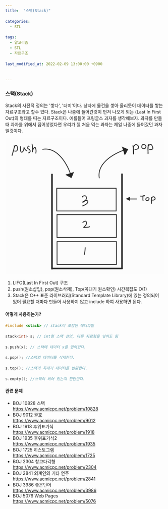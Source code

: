 ```yaml
---
title:  "스택(Stack)"

categories:
  - STL

tags:
  - 알고리즘
  - STL
  - 자료구조

last_modified_at: 2022-02-09 13:00:00 +0900


---
```


### 스택(Stack)

Stack의 사전적 정의는 '쌓다', '더미'이다. 상자에 물건을 쌓아 올리듯이 데이터를 쌓는 자료구조라고 할수 있다.  Stack은 나중에 들어간것이 먼저 나오게 되는 (Last In First Out)의 형태를 띠는 자료구조이다. 예를들어 프링글스 과자를 생각해보자. 과자를 만들때 과자를 위에서 집어넣었다면 우리가 젤 처음 먹는 과자는  제일 나중에 들어갔던 과자 일것이다.



![stack1](/images/2022-02-09-Stack/stack1.PNG)

1. LIFO(Last In First Out) 구조
2. push(원소삽입), pop(원소삭제), Top(꼭대기 원소확인) 시간복잡도 O(1)
3. Stack은 C++ 표준 라이브러리(Standard Template Library)에 있는 정의되어 있어 필요할 때마다 만들어 사용하지 않고 include 하여 사용하면 된다.

#### 어떻게 사용하는가?

```c++
#include <stack> // stack이 포함된 헤더파일

stack<int> s; // int형 스택 선언, 다른 자료형을 넣어도 됨

s.push(x); // 스택에 데이터 x를 입력한다.

s.pop(); //스택의 데이터를 삭제한다.

s.top(); //스택의 꼭대기 대이터를 반환한다.

s.empty(); //스택이 비어 있는지 판단한다.
```

#### 관련 문제

- BOJ 10828 스택  
  <https://www.acmicpc.net/problem/10828>
- BOJ 9012 괄호  
  <https://www.acmicpc.net/problem/9012>
- BOJ 1918 후위표기식  
  <https://www.acmicpc.net/problem/1918>
- BOJ 1935 후위표기식2   
  <https://www.acmicpc.net/problem/1935>
- BOJ 1725 히스토그램  
  <https://www.acmicpc.net/problem/1725>
- BOJ 2304 창고다각형  
  <https://www.acmicpc.net/problem/2304>
- BOJ 2841 외계인의 기타 연주  
  <https://www.acmicpc.net/problem/2841>
- BOJ 3986 좋은단어  
  <https://www.acmicpc.net/problem/3986>
- BOJ 5076 Web Pages  
  <https://www.acmicpc.net/problem/5076>